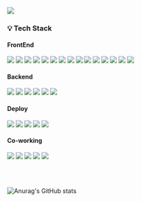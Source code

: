<img src="https://capsule-render.vercel.app/api?type=waving&color=CFF1A9&height=100&fontAlign=20&section=header&text=Hyeonji%20Hong&fontSize=40&fontColor=7EB541&" />


### 💡 Tech Stack
#### FrontEnd

<a href="https://legacy.reactjs.org" target="_blank"><img src="https://img.shields.io/badge/React-282c34?style=flat&logo=React&logoColor=61DAFB"/></a>
<a href="https://reactnative.dev/" target="_blank"><img src="https://img.shields.io/badge/React_Native-282c34?style=flat&logo=React&logoColor=61DAFB"/></a>
<a href="https://www.typescriptlang.org/" target="_blank"><img src="https://img.shields.io/badge/TypeSCript-3178C6?style=flat&logo=TypeScript&logoColor=ffffff"/></a>
<a href="https://developer.mozilla.org/ko/docs/Web/JavaScript" target="_blank"><img src="https://img.shields.io/badge/JavaScript-F7DF1E?style=flat&logo=JavaScript&logoColor=ffffff"/></a>
<a href="https://developer.mozilla.org/ko/docs/Learn/HTML/Introduction_to_HTML/Getting_started" target="_blank"><img src="https://img.shields.io/badge/HTML5-E34F26?style=flat&logo=HTML5&logoColor=ffffff"/></a>
<a href="https://developer.mozilla.org/ko/docs/Learn/Getting_started_with_the_web/CSS_basics" target="_blank"><img src="https://img.shields.io/badge/CSS3-1572B6?style=flat&logo=CSS3&logoColor=ffffff"/></a>
<a href="https://styled-components.com/" target="_blank"><img src="https://img.shields.io/badge/Styled_Components-DB7093?style=flat&logo=Styled-Components&logoColor=ffffff"/></a> 
<a href="https://tailwindcss.com/" target="_blank"><img src="https://img.shields.io/badge/TailwindCSS-06B6D4?style=flat&logo=TailwindCSS&logoColor=ffffff"/></a>
<a href="https://tanstack.com/query/latest" target="_blank"><img src="https://img.shields.io/badge/TanStack_Query-FF4154?style=flat&logo=reactquery&logoColor=ffffff"/></a>
<a href="https://axios-http.com/kr/docs/intro" target="_blank"><img src="https://img.shields.io/badge/Axios-5A29E4?style=flat&logo=axios&logoColor=ffffff"/></a>
<a href="https://recoiljs.org/ko/" target="_blank"><img src="https://img.shields.io/badge/Recoil-3578E5?style=flat&logo=recoil&logoColor=ffffff"/></a>
<a href="https://relay.dev/" target="_blank"><img src="https://img.shields.io/badge/Relay-F26B00?style=flat&logo=relay&logoColor=ffffff"/></a>
<a href="https://graphql.org/" target="_blank"><img src="https://img.shields.io/badge/GraphQL-E10098?style=flat&logo=graphql&logoColor=ffffff"/></a>
<a href="https://zustand-demo.pmnd.rs/" target="_blank"><img src="https://img.shields.io/badge/Zustand-433E38?style=flat"/></a>
<a href="https://storybook.js.org/" target="_blank"><img src="https://img.shields.io/badge/Storybook-FF4785?style=flat&logo=Storybook&logoColor=ffffff"/></a>

#### Backend

<a href="https://www.python.org/" target="_blank"><img src="https://img.shields.io/badge/Python-3776AB?style=flat&logo=python&logoColor=ffffff"/></a>
<a href="https://nodejs.org/ko" target="_blank"><img src="https://img.shields.io/badge/Node.js-5FA04E?style=flat&logo=nodedotjs&logoColor=ffffff"/></a>
<a href="https://storybook.js.org/" target="_blank"><img src="https://img.shields.io/badge/Django-092E20?style=flat&logo=django&logoColor=ffffff"/></a>
<a href="https://storybook.js.org/" target="_blank"><img src="https://img.shields.io/badge/Express-000000?style=flat&logo=express&logoColor=ffffff"/></a>
<a href="https://storybook.js.org/" target="_blank"><img src="https://img.shields.io/badge/MySQL-4479A1?style=flat&logo=mysql&logoColor=ffffff"/></a>
<a href="https://storybook.js.org/" target="_blank"><img src="https://img.shields.io/badge/MongoDB-47A248?style=flat&logo=mongodb&logoColor=ffffff"/></a>

#### Deploy

<a href="https://aws.amazon.com/ko/free/?gclid=CjwKCAiAg8S7BhATEiwAO2-R6qe8OG02eqEKHhARcuxuBKS-oAH3FaVmKe2a4j1mzfrYSEnQ2h968hoCZNoQAvD_BwE&trk=fa2d6ba3-df80-4d24-a453-bf30ad163af9&sc_channel=ps&ef_id=CjwKCAiAg8S7BhATEiwAO2-R6qe8OG02eqEKHhARcuxuBKS-oAH3FaVmKe2a4j1mzfrYSEnQ2h968hoCZNoQAvD_BwE:G:s&s_kwcid=AL!4422!3!563761819834!e!!g!!aws!15286221779!129400439466&all-free-tier.sort-by=item.additionalFields.SortRank&all-free-tier.sort-order=asc&awsf.Free%20Tier%20Types=*all&awsf.Free%20Tier%20Categories=*all" target="_blank"><img src="https://img.shields.io/badge/AWS-232F3E?style=flat&logo=amazonwebservices&logoColor=ffffff"/></a>
<a href="https://www.ncloud.com/" target="_blank"><img src="https://img.shields.io/badge/NCP-03C75A?style=flat&logo=naver&logoColor=ffffff"/></a>
<a href="https://www.docker.com/" target="_blank"><img src="https://img.shields.io/badge/Docker-2496ED?style=flat&logo=docker&logoColor=ffffff"/></a>
<a href="https://nginx.org/" target="_blank"><img src="https://img.shields.io/badge/Nginx-009639?style=flat&logo=nginx&logoColor=ffffff"/></a>
<a href="https://docs.github.com/ko/actions" target="_blank"><img src="https://img.shields.io/badge/GitHubActions-2088FF?style=flat&logo=githubactions&logoColor=ffffff"/></a>

#### Co-working

<a href="https://github.com/" target="_blank"><img src="https://img.shields.io/badge/GitHub-181717?style=flat&logo=github&logoColor=ffffff"/></a>
<a href="https://www.figma.com/" target="_blank"><img src="https://img.shields.io/badge/Figma-F24E1E?style=flat&logo=figma&logoColor=ffffff"/></a>
<a href="https://www.notion.com/" target="_blank"><img src="https://img.shields.io/badge/Notion-000000?style=flat&logo=notion&logoColor=ffffff"/></a>
<a href="https://www.atlassian.com/ko/software/jira?campaign=19324540316&adgroup=143040573765&targetid=kwd-855725830&matchtype=e&network=g&device=c&device_model=&creative=711588581645&keyword=jira&placement=&target=&ds_eid=700000001558501&ds_e1=GOOGLE&gad_source=1&gclid=CjwKCAiAg8S7BhATEiwAO2-R6s44rkShGQdXet90QWlpb7trGl1OMaq8SGXm03fQoCa14423hg24yxoCZiwQAvD_BwE" target="_blank"><img src="https://img.shields.io/badge/Jira-0052CC?style=flat&logo=jira&logoColor=ffffff"/></a>
<a href="https://miro.com/ko/?gclsrc=aw.ds&&utm_source=google&utm_medium=cpc&utm_campaign=S%7CGOO%7CBRN%7CKO%7CEN-EN%7CBrand%7CExact&utm_adgroup=&adgroupid=140666078813&utm_custom=18259414700&utm_content=668037311033&utm_term=miro&matchtype=e&device=c&location=1009877&gad_source=1&gclid=CjwKCAiAg8S7BhATEiwAO2-R6tK0vp8iTZcsiSUtYgPZCiCgFiyH30rXkr1ff6SaMkCEorxSJiSXLhoCPNYQAvD_BwE" target="_blank"><img src="https://img.shields.io/badge/Miro-050038?style=flat&logo=miro&logoColor=ffffff"/></a>

<br/>
<br/>

![Anurag's GitHub stats](https://github-readme-stats.vercel.app/api?username=Honghyeonji&show_icons=true&theme=radical)
